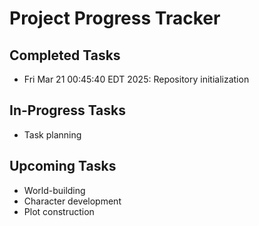 # Project Progress Tracker

## Completed Tasks
- Fri Mar 21 00:45:40 EDT 2025: Repository initialization

## In-Progress Tasks
- Task planning

## Upcoming Tasks
- World-building
- Character development
- Plot construction
